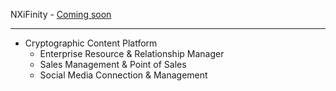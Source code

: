 NXiFinity - [Coming soon]()

--------------------------------------
- Cryptographic Content Platform
  - Enterprise Resource & Relationship Manager
  - Sales Management & Point of Sales
  - Social Media Connection & Management

<!---
NXiFinity/NXiFinity is a ✨ special ✨ repository because its `README.md` (this file) appears on your GitHub profile.
You can click the Preview link to take a look at your changes.
--->
